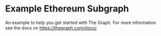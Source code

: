 # Example Ethereum Subgraph 

An example to help you get started with The Graph. For more information see the docs on https://thegraph.com/docs/.
